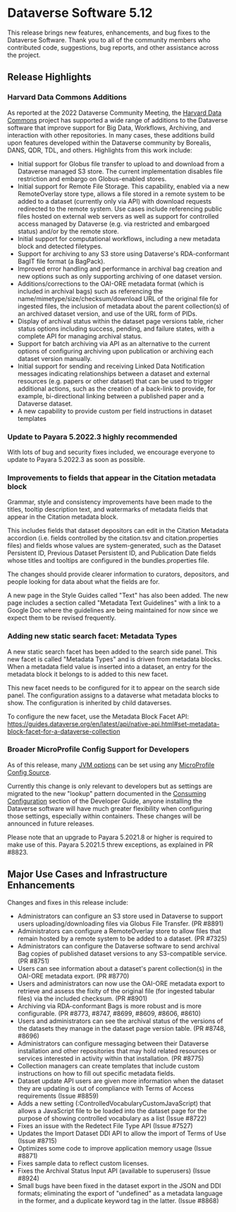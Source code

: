 # Dataverse Software 5.12

This release brings new features, enhancements, and bug fixes to the Dataverse Software. Thank you to all of the community members who contributed code, suggestions, bug reports, and other assistance across the project.

## Release Highlights

### Harvard Data Commons Additions

As reported at the 2022 Dataverse Community Meeting, the [Harvard Data Commons](https://sites.harvard.edu/harvard-data-commons/) project has supported a wide range of additions to the Dataverse software that improve support for Big Data, Workflows, Archiving, and interaction with other repositories. In many cases, these additions build upon features developed within the Dataverse community by Borealis, DANS, QDR, TDL, and others. Highlights from this work include:

- Initial support for Globus file transfer to upload to and download from a Dataverse managed S3 store. The current implementation disables file restriction and embargo on Globus-enabled stores.
- Initial support for Remote File Storage. This capability, enabled via a new RemoteOverlay store type, allows a file stored in a remote system to be added to a dataset (currently only via API) with download requests redirected to the remote system. Use cases include referencing public files hosted on external web servers as well as support for controlled access managed by Dataverse (e.g. via restricted and embargoed status) and/or by the remote store.
- Initial support for computational workflows, including a new metadata block and detected filetypes.
- Support for archiving to any S3 store using Dataverse's RDA-conformant BagIT file format (a BagPack).
- Improved error handling and performance in archival bag creation and new options such as only supporting archiving of one dataset version.
- Additions/corrections to the OAI-ORE metadata format (which is included in archival bags) such as referencing the name/mimetype/size/checksum/download URL of the original file for ingested files, the inclusion of metadata about the parent collection(s) of an archived dataset version, and use of the URL form of PIDs.
- Display of archival status within the dataset page versions table, richer status options including success, pending, and failure states, with a complete API for managing archival status.
- Support for batch archiving via API as an alternative to the current options of configuring archiving upon publication or archiving each dataset version manually.
- Initial support for sending and receiving Linked Data Notification messages indicating relationships between a dataset and external resources (e.g. papers or other dataset) that can be used to trigger additional actions, such as the creation of a back-link to provide, for example, bi-directional linking between a published paper and a Dataverse dataset.
- A new capability to provide custom per field instructions in dataset templates

### Update to Payara 5.2022.3 highly recommended

With lots of bug and security fixes included, we encourage everyone to update to Payara 5.2022.3 as soon as possible.

### Improvements to fields that appear in the Citation metadata block

Grammar, style and consistency improvements have been made to the titles, tooltip description text, and watermarks of metadata fields that appear in the Citation metadata block.

This includes fields that dataset depositors can edit in the Citation Metadata accordion (i.e. fields controlled by the citation.tsv and citation.properties files) and fields whose values are system-generated, such as the Dataset Persistent ID, Previous Dataset Persistent ID, and Publication Date fields whose titles and tooltips are configured in the bundles.properties file.

The changes should provide clearer information to curators, depositors, and people looking for data about what the fields are for.

A new page in the Style Guides called "Text" has also been added. The new page includes a section called "Metadata Text Guidelines" with a link to a Google Doc where the guidelines are being maintained for now since we expect them to be revised frequently.

### Adding new static search facet: Metadata Types
A new static search facet has been added to the search side panel. This new facet is called "Metadata Types" and is driven from metadata blocks. When a metadata field value is inserted into a dataset, an entry for the metadata block it belongs to is added to this new facet.

This new facet needs to be configured for it to appear on the search side panel. The configuration assigns to a dataverse what metadata blocks to show. The configuration is inherited by child dataverses.

To configure the new facet, use the Metadata Block Facet API: <https://guides.dataverse.org/en/latest/api/native-api.html#set-metadata-block-facet-for-a-dataverse-collection>

### Broader MicroProfile Config Support for Developers

As of this release, many [JVM options](https://guides.dataverse.org/en/latest/installation/config.html#jvm-options)
can be set using any [MicroProfile Config Source](https://docs.payara.fish/community/docs/Technical%20Documentation/MicroProfile/Config/Overview.html#config-sources).

Currently this change is only relevant to developers but as settings are migrated to the new "lookup" pattern documented in the [Consuming Configuration](https://guides.dataverse.org/en/latest/developers/configuration.html) section of the Developer Guide, anyone installing the Dataverse software will have much greater flexibility when configuring those settings, especially within containers. These changes will be announced in future releases.

Please note that an upgrade to Payara 5.2021.8 or higher is required to make use of this. Payara 5.2021.5 threw exceptions, as explained in PR #8823.

## Major Use Cases and Infrastructure Enhancements

Changes and fixes in this release include:

- Administrators can configure an S3 store used in Dataverse to support users uploading/downloading files via Globus File Transfer. (PR #8891)
- Administrators can configure a RemoteOverlay store to allow files that remain hosted by a remote system to be added to a dataset. (PR #7325)
- Administrators can configure the Dataverse software to send archival Bag copies of published dataset versions to any S3-compatible service. (PR #8751)
- Users can see information about a dataset's parent collection(s) in the OAI-ORE metadata export. (PR #8770)
- Users and administrators can now use the OAI-ORE metadata export to retrieve and assess the fixity of the original file (for ingested tabular files) via the included checksum. (PR #8901)
- Archiving via RDA-conformant Bags is more robust and is more configurable. (PR #8773, #8747, #8699, #8609, #8606, #8610)
- Users and administrators can see the archival status of the versions of the datasets they manage in the dataset page version table. (PR #8748, #8696)
- Administrators can configure messaging between their Dataverse installation and other repositories that may hold related resources or services interested in activity within that installation. (PR #8775)
- Collection managers can create templates that include custom instructions on how to fill out specific metadata fields.
- Dataset update API users are given more information when the dataset they are updating is out of compliance with Terms of Access requirements (Issue #8859) 
- Adds a new setting (:ControlledVocabularyCustomJavaScript) that allows a JavaScript file to be loaded into the dataset page for the purpose of showing controlled vocabulary as a list (Issue #8722)
- Fixes an issue with the Redetect File Type API (Issue #7527)
- Updates the Import Dataset DDI API to allow the import of Terms of Use (Issue #8715)
- Optimizes some code to improve application memory usage (Issue #8871)
- Fixes sample data to reflect custom licenses.
- Fixes the Archival Status Input API (available to superusers) (Issue #8924)
- Small bugs have been fixed in the dataset export in the JSON and DDI formats; eliminating the export of "undefined" as a metadata language in the former, and a duplicate keyword tag in the latter. (Issue #8868)


